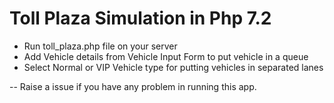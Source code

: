 # Toll Plaza Simulation in Php 7.2

- Run toll_plaza.php file on your server
- Add Vehicle details from Vehicle Input Form to put vehicle in a queue
- Select Normal or VIP Vehicle type for putting vehicles in separated lanes


-- Raise a issue if you have any problem in running this app.
